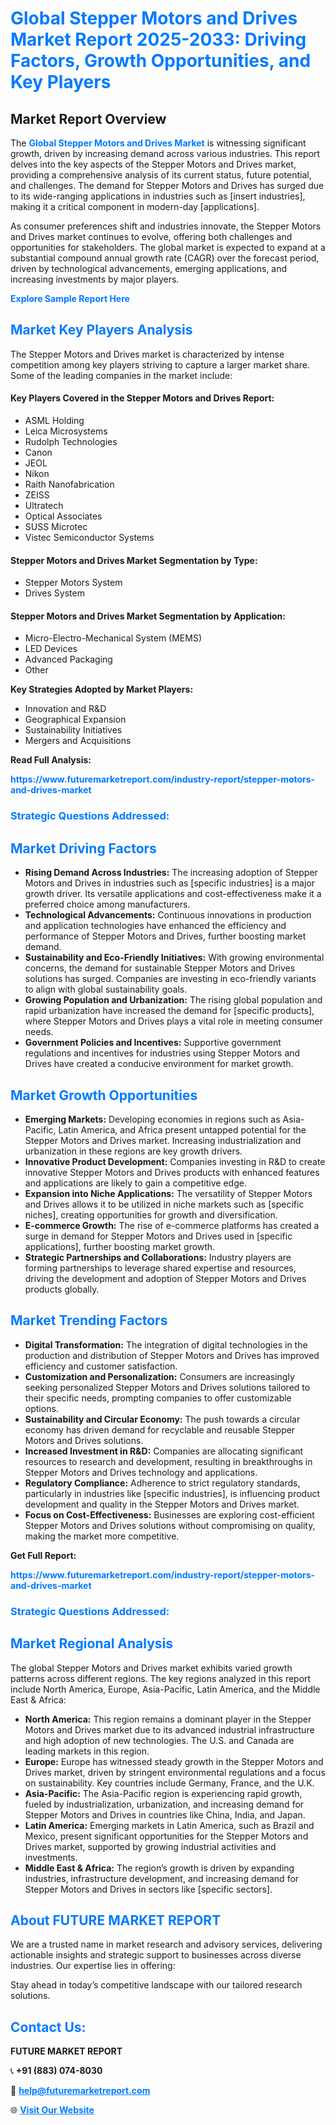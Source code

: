 <h1 style="color: #007BFF;">Global Stepper Motors and Drives Market Report 2025-2033: Driving Factors, Growth Opportunities, and Key Players</h1>

<section id="overview">
<h2>Market Report Overview</h2>
<p>The <a href="https://www.futuremarketreport.com/industry-report/stepper-motors-and-drives-market" style="color: #007BFF; text-decoration: none;"><strong>Global Stepper Motors and Drives Market</strong></a> is witnessing significant growth, driven by increasing demand across various industries. This report delves into the key aspects of the Stepper Motors and Drives market, providing a comprehensive analysis of its current status, future potential, and challenges. The demand for Stepper Motors and Drives has surged due to its wide-ranging applications in industries such as [insert industries], making it a critical component in modern-day [applications].</p>
<p>As consumer preferences shift and industries innovate, the Stepper Motors and Drives market continues to evolve, offering both challenges and opportunities for stakeholders. The global market is expected to expand at a substantial compound annual growth rate (CAGR) over the forecast period, driven by technological advancements, emerging applications, and increasing investments by major players.</p>
</section>

<section id="overview">
<p><a href="https://www.futuremarketreport.com/request-sample/reportId=115952" style="color: #007BFF; text-decoration: none;"><strong>Explore Sample Report Here</strong></a></p>
</section>

<section id="key-players">
<h2 style="color: #007BFF;">Market Key Players Analysis</h2>
<p>The Stepper Motors and Drives market is characterized by intense competition among key players striving to capture a larger market share. Some of the leading companies in the market include:</p>
<h4>Key Players Covered in the Stepper Motors and Drives Report:</h4>
<ul><li>ASML Holding</li><li>Leica Microsystems</li><li>Rudolph Technologies</li><li>Canon</li><li>JEOL</li><li>Nikon</li><li>Raith Nanofabrication</li><li>ZEISS</li><li>Ultratech</li><li>Optical Associates</li><li>SUSS Microtec</li><li>Vistec Semiconductor Systems</li></ul>
<h4>Stepper Motors and Drives Market Segmentation by Type:</h4>
<ul><li>Stepper Motors System</li><li>Drives System</li></ul>

<h4>Stepper Motors and Drives Market Segmentation by Application:</h4>
<ul><li>Micro-Electro-Mechanical System (MEMS)</li><li>LED Devices</li><li>Advanced Packaging</li><li>Other</li></ul>
<p><strong>Key Strategies Adopted by Market Players:</strong></p>
<ul>
<li>Innovation and R&D</li>
<li>Geographical Expansion</li>
<li>Sustainability Initiatives</li>
<li>Mergers and Acquisitions</li>
</ul>
</section>

<section>
<p><strong>Read Full Analysis: </strong></p><a href="https://www.futuremarketreport.com/industry-report/stepper-motors-and-drives-market" style="color: #007BFF; text-decoration: none;"><strong>https://www.futuremarketreport.com/industry-report/stepper-motors-and-drives-market</strong></a>
<h3 style="color: #007BFF;">Strategic Questions Addressed:</h3>
</section>

<section id="driving-factors">
<h2 style="color: #007BFF;">Market Driving Factors</h2>
<ul>
<li><strong>Rising Demand Across Industries:</strong> The increasing adoption of Stepper Motors and Drives in industries such as [specific industries] is a major growth driver. Its versatile applications and cost-effectiveness make it a preferred choice among manufacturers.</li>
<li><strong>Technological Advancements:</strong> Continuous innovations in production and application technologies have enhanced the efficiency and performance of Stepper Motors and Drives, further boosting market demand.</li>
<li><strong>Sustainability and Eco-Friendly Initiatives:</strong> With growing environmental concerns, the demand for sustainable Stepper Motors and Drives solutions has surged. Companies are investing in eco-friendly variants to align with global sustainability goals.</li>
<li><strong>Growing Population and Urbanization:</strong> The rising global population and rapid urbanization have increased the demand for [specific products], where Stepper Motors and Drives plays a vital role in meeting consumer needs.</li>
<li><strong>Government Policies and Incentives:</strong> Supportive government regulations and incentives for industries using Stepper Motors and Drives have created a conducive environment for market growth.</li>
</ul>
</section>

<section id="growth-opportunities">
<h2 style="color: #007BFF;">Market Growth Opportunities</h2>
<ul>
<li><strong>Emerging Markets:</strong> Developing economies in regions such as Asia-Pacific, Latin America, and Africa present untapped potential for the Stepper Motors and Drives market. Increasing industrialization and urbanization in these regions are key growth drivers.</li>
<li><strong>Innovative Product Development:</strong> Companies investing in R&D to create innovative Stepper Motors and Drives products with enhanced features and applications are likely to gain a competitive edge.</li>
<li><strong>Expansion into Niche Applications:</strong> The versatility of Stepper Motors and Drives allows it to be utilized in niche markets such as [specific niches], creating opportunities for growth and diversification.</li>
<li><strong>E-commerce Growth:</strong> The rise of e-commerce platforms has created a surge in demand for Stepper Motors and Drives used in [specific applications], further boosting market growth.</li>
<li><strong>Strategic Partnerships and Collaborations:</strong> Industry players are forming partnerships to leverage shared expertise and resources, driving the development and adoption of Stepper Motors and Drives products globally.</li>
</ul>
</section>

<section id="trending-factors">
<h2 style="color: #007BFF;">Market Trending Factors</h2>
<ul>
<li><strong>Digital Transformation:</strong> The integration of digital technologies in the production and distribution of Stepper Motors and Drives has improved efficiency and customer satisfaction.</li>
<li><strong>Customization and Personalization:</strong> Consumers are increasingly seeking personalized Stepper Motors and Drives solutions tailored to their specific needs, prompting companies to offer customizable options.</li>
<li><strong>Sustainability and Circular Economy:</strong> The push towards a circular economy has driven demand for recyclable and reusable Stepper Motors and Drives solutions.</li>
<li><strong>Increased Investment in R&D:</strong> Companies are allocating significant resources to research and development, resulting in breakthroughs in Stepper Motors and Drives technology and applications.</li>
<li><strong>Regulatory Compliance:</strong> Adherence to strict regulatory standards, particularly in industries like [specific industries], is influencing product development and quality in the Stepper Motors and Drives market.</li>
<li><strong>Focus on Cost-Effectiveness:</strong> Businesses are exploring cost-efficient Stepper Motors and Drives solutions without compromising on quality, making the market more competitive.</li>
</ul>
</section>

<section>
<p><strong>Get Full Report: </strong></p><a href="https://www.futuremarketreport.com/industry-report/stepper-motors-and-drives-market" style="color: #007BFF; text-decoration: none;"><strong>https://www.futuremarketreport.com/industry-report/stepper-motors-and-drives-market</strong></a>
<h3 style="color: #007BFF;">Strategic Questions Addressed:</h3>
</section>


<section id="regional-analysis">
<h2 style="color: #007BFF;">Market Regional Analysis</h2>
<p>The global Stepper Motors and Drives market exhibits varied growth patterns across different regions. The key regions analyzed in this report include North America, Europe, Asia-Pacific, Latin America, and the Middle East & Africa:</p>
<ul>
<li><strong>North America:</strong> This region remains a dominant player in the Stepper Motors and Drives market due to its advanced industrial infrastructure and high adoption of new technologies. The U.S. and Canada are leading markets in this region.</li>
<li><strong>Europe:</strong> Europe has witnessed steady growth in the Stepper Motors and Drives market, driven by stringent environmental regulations and a focus on sustainability. Key countries include Germany, France, and the U.K.</li>
<li><strong>Asia-Pacific:</strong> The Asia-Pacific region is experiencing rapid growth, fueled by industrialization, urbanization, and increasing demand for Stepper Motors and Drives in countries like China, India, and Japan.</li>
<li><strong>Latin America:</strong> Emerging markets in Latin America, such as Brazil and Mexico, present significant opportunities for the Stepper Motors and Drives market, supported by growing industrial activities and investments.</li>
<li><strong>Middle East & Africa:</strong> The region’s growth is driven by expanding industries, infrastructure development, and increasing demand for Stepper Motors and Drives in sectors like [specific sectors].</li>
</ul>
</section>

<footer>
<h2 style="color: #007BFF;">About FUTURE MARKET REPORT</h2>
<p>We are a trusted name in market research and advisory services, delivering actionable insights and strategic support to businesses across diverse industries. Our expertise lies in offering:</p>

<p>Stay ahead in today’s competitive landscape with our tailored research solutions.</p>

<h2 style="color: #007BFF;">Contact Us:</h2>
<p><strong>FUTURE MARKET REPORT</strong></p>
<p>📞 <strong>+91 (883) 074-8030</strong></p>
<p>📧 <strong><a href="mailto:help@futuremarketreport.com" style="color: #007BFF;">help@futuremarketreport.com</a></strong></p>
<p>🌐 <strong><a href="https://www.futuremarketreport.com/" style="color: #007BFF;">Visit Our Website</a></strong></p>
</footer>